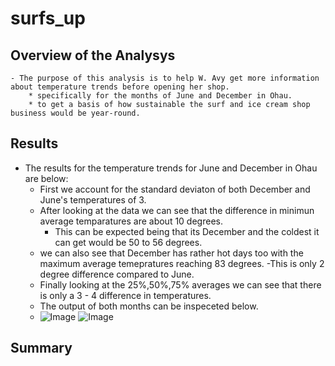 # surfs_up

## Overview of the Analysys 
	- The purpose of this analysis is to help W. Avy get more information about temperature trends before opening her shop. 
		* specifically for the months of June and December in Ohau.
		* to get a basis of how sustainable the surf and ice cream shop business would be year-round.

## Results
 - The results for the temperature trends for June and December in Ohau are below:
	* First we account for the standard deviaton of both December and June's temperatures of 3.
	* After looking at the data we can see that the difference in minimun average temparatures are about 10 degrees.
		- This can be expected being that its December and the coldest it can get would be 50 to 56 degrees.
	* we can also see that December has rather hot days too with the maximum average temepratures reaching 83 degrees.
		-This is only 2 degree difference compared to June.
	* Finally looking at the 25%,50%,75% averages we can see that there is only a 3 - 4 difference in temperatures.
	* The output of both months can be inspeceted below.
	* ![Image](screenshot.jpg) ![Image](screenshot.jpg)
	
## Summary
